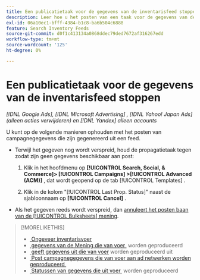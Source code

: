 ```yaml
---
title: Een publicatietaak voor de gegevens van de inventarisfeed stoppen
description: Leer hoe u het posten van een taak voor de gegevens van de inventarisfeed kunt stoppen.
exl-id: 06a10ec1-bfff-4384-b1c8-ba6b504c6888
feature: Search Inventory Feeds
source-git-commit: d0f1c413134a0868ddec79ded7672af316267edd
workflow-type: tm+mt
source-wordcount: '125'
ht-degree: 0%

---
```


# Een publicatietaak voor de gegevens van de inventarisfeed stoppen

*[!DNL Google Ads], [!DNL Microsoft Advertising] , [!DNL Yahoo! Japan Ads] (alleen acties verwijderen) en [!DNL Yandex] alleen accounts*

U kunt op de volgende manieren ophouden met het posten van campagnegegevens die zijn gegenereerd uit een feed.

* Terwijl het gegeven nog wordt verspreid, houd de propagatietaak tegen zodat zijn geen gegevens beschikbaar aan post:

   1. Klik in het hoofdmenu op **[!UICONTROL Search, Social, & Commerce]> [!UICONTROL Campaigns] >[!UICONTROL Advanced (ACM)]** , dat wordt geopend op de tab [!UICONTROL Templates] .

   1. Klik in de kolom &quot;[!UICONTROL Last Prop. Status]&quot; naast de sjabloonnaam op **[!UICONTROL Cancel]** .

* Als het gegeven reeds wordt verspreid, dan [&#x200B; annuleert het posten baan van de [!UICONTROL Bulksheets] mening &#x200B;](/help/search-social-commerce/campaign-management/bulksheets/bulksheet-stop-job.md).

>[!MORELIKETHIS]
>
>* [&#x200B; Ongeveer inventarisvoer &#x200B;](inventory-feeds-about.md)
>* [&#x200B; gegevens van de Mening die van voer &#x200B;](propagated-data-view.md) worden geproduceerd
>* [&#x200B; geeft gegevens uit die van voer &#x200B;](propagated-data-edit.md) worden geproduceerd uit
>* [&#x200B; Post campagnegegevens die van voer aan ad netwerken worden geproduceerd &#x200B;](propagated-data-post.md)
>* [&#x200B; Statussen van gegevens die uit voer &#x200B;](propagated-data-status.md) worden geproduceerd
